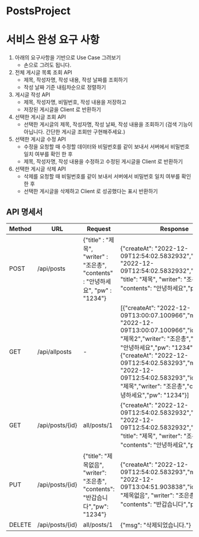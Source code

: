 # PostsProject

# 서비스 완성 요구 사항 #
1. 아래의 요구사항을 기반으로 Use Case 그려보기
    - 손으로 그려도 됩니다.
2. 전체 게시글 목록 조회 API
    - 제목, 작성자명, 작성 내용, 작성 날짜를 조회하기
    - 작성 날짜 기준 내림차순으로 정렬하기
3. 게시글 작성 API
    - 제목, 작성자명, 비밀번호, 작성 내용을 저장하고
    - 저장된 게시글을 Client 로 반환하기
4. 선택한 게시글 조회 API
    - 선택한 게시글의 제목, 작성자명, 작성 날짜, 작성 내용을 조회하기
      (검색 기능이 아닙니다. 간단한 게시글 조회만 구현해주세요.)
5. 선택한 게시글 수정 API
    - 수정을 요청할 때 수정할 데이터와 비밀번호를 같이 보내서 서버에서 비밀번호 일치 여부를 확인 한 후
    - 제목, 작성자명, 작성 내용을 수정하고 수정된 게시글을 Client 로 반환하기
6. 선택한 게시글 삭제 API
    - 삭제를 요청할 때 비밀번호를 같이 보내서 서버에서 비밀번호 일치 여부를 확인 한 후
    - 선택한 게시글을 삭제하고 Client 로 성공했다는 표시 반환하기

    
##  API 명세서
| Method | URL             |Request| Response                                                                                           |
|--------|-----------------|-------|----------------------------------------------------------------------------------------------------|
| POST   | /api/posts      |{"title" : "제목", "writer" : "조은총", "contents" : "안녕하세요", "pw" : "1234"}| {"createAt": "2022-12-09T12:54:02.5832932","modifiedAt": "2022-12-09T12:54:02.5832932","id": 1, "title": "제목", "writer": "조은총", "contents": "안녕하세요","pw": "1234"}|                                                      
| GET    | /api/allposts   |-|[{"createAt": "2022-12-09T13:00:07.100966","modifiedAt": "2022-12-09T13:00:07.100966","id": 2,"title": "제목2","writer": "조은총","contents": "안녕하세요","pw": "1234"},{"createAt": "2022-12-09T12:54:02.583293","modifiedAt": "2022-12-09T12:54:02.583293","id": 1,"title": "제목","writer": "조은총","contents": "안녕하세요","pw": "1234"}]|
| GET| /api/posts/{id} | all/posts/1|{"createAt": "2022-12-09T12:54:02.5832932","modifiedAt": "2022-12-09T12:54:02.5832932","id": 1, "title": "제목", "writer": "조은총", "contents": "안녕하세요","pw": "1234"}|
|PUT|/api/posts/{id}|{"title": "제목없음", "writer": "조은총", "contents": "반갑습니다","pw": "1234"}|{"createAt": "2022-12-09T12:54:02.583293","modifiedAt": "2022-12-09T13:04:51.903838","id": 1, {"title": "제목없음", "writer": "조은총", "contents": "반갑습니다","pw": "1234"}||
|DELETE|/api/posts/{id}| all/posts/1|{"msg": "삭제되었습니다."}|
